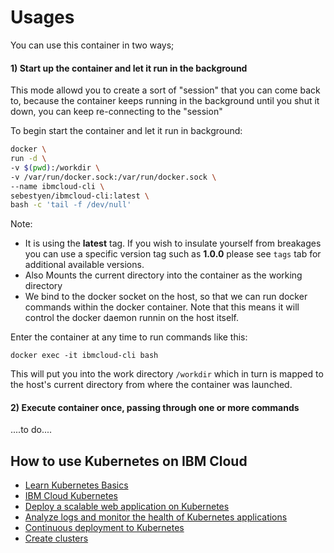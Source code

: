 # Usages

You can use this container in two ways;

#### 1) Start up the container and let it run in the background
This mode allowd you to create a sort of "session" that you can come back to, because the container keeps running in the background until you shut it down, you can keep re-connecting to the "session"



To begin start the container and let it run in background:

```bash
docker \
run -d \
-v $(pwd):/workdir \
-v /var/run/docker.sock:/var/run/docker.sock \
--name ibmcloud-cli \
sebestyen/ibmcloud-cli:latest \
bash -c 'tail -f /dev/null'
```



Note:

* It is using the **latest** tag. If you wish to insulate yourself from breakages you can use a specific version tag such as **1.0.0** please see `tags` tab for additional available versions.
* Also Mounts the current directory into the container as the working directory
* We bind to the docker socket on the host, so that we can run docker commands within the docker container.  Note that this means it will control the docker daemon runnin on the host itself. 



Enter the container at any time to run commands like this:

```
docker exec -it ibmcloud-cli bash
```



This will put you into the work directory `/workdir` which in turn is mapped to the host's current directory from where the container was launched.



#### 2) Execute container once, passing through one or more commands

....to do....



## How to use Kubernetes on IBM Cloud

* [Learn Kubernetes Basics](https://kubernetes.io/docs/tutorials/kubernetes-basics/)
* [IBM Cloud Kubernetes](https://www.ibm.com/cloud/container-service)
* [Deploy a scalable web application on Kubernetes](https://console.bluemix.net/docs/tutorials/scalable-webapp-kubernetes.html#deploy-a-scalable-web-application-on-kubernetes)
* [Analyze logs and monitor the health of Kubernetes applications](https://console.bluemix.net/docs/tutorials/kubernetes-log-analysis-kibana.html#analyze-logs-and-monitor-the-health-of-kubernetes-applications)
* [Continuous deployment to Kubernetes](https://console.bluemix.net/docs/tutorials/continuous-deployment-to-kubernetes.html#continuous-deployment-to-kubernetes)
* [Create clusters](https://console.bluemix.net/docs/containers/cs_tutorials.html#cs_cluster_tutorial)
